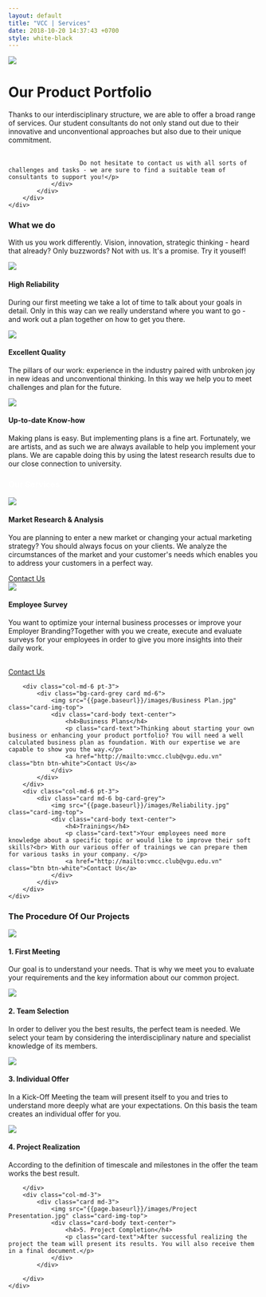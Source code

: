 ```yaml
---
layout: default
title: "VCC | Services"
date: 2018-10-20 14:37:43 +0700
style: white-black 
---
```


<!-- Cover -->
<div class="masthead-2 clearfix">
    <div class="container-fluid">
        <div class="row">
            <div class="col">
                <img src="{{page.baseurl}}/images/nightcity.jpg" id="image-cover">
            </div>
            <div class="col bg-grey">
                <div class="site-heading">
                        <h1 class="display-2">Our Product Portfolio</h1>
                        <p class="lead">Thanks to our interdisciplinary structure, we are able to offer a broad range of services. Our student consultants do not only stand out due to their innovative and unconventional approaches but also due to their unique commitment. <br><br>

                        Do not hesitate to contact us with all sorts of challenges and tasks - we are sure to find a suitable team of consultants to support you!</p>
                </div>
            </div>
        </div>
    </div>
</div>

<!-- What we do -->
<div class="row spacing">
    <div class="col-lg-8 text-center mx-auto">
        <h3>What we do</h3>
        <p>With us you work differently. Vision, innovation, strategic thinking - heard that already? Only buzzwords? Not with us. It's a promise. Try it youself!</p>
    </div>
</div>

<div class="container pb-5">
    <div class="row">
        <div class="col-md-4">
            <div class="card md-4">
                <img src="{{page.baseurl}}/images/Reliability.jpg" class="card-img-top">
                <div class="card-body text-center">
                    <h4>High Reliability</h4>
                    <p class="card-text">During our first meeting we take a lot of time to talk about your goals in detail. Only in this way can we really understand where you want to go - and work out a plan together on how to get you there.</p>
                </div>
            </div>
        </div>
        <div class="col-md-4">
            <div class="card md-4">
                <img src="{{page.baseurl}}/images/Quality.jpg" class="card-img-top">
                <div class="card-body text-center">
                    <h4>Excellent Quality</h4>
                    <p class="card-text">The pillars of our work: experience in the industry paired with unbroken joy in new ideas and unconventional thinking. In this way we help you to meet challenges and plan for the future.</p>
                </div>
            </div>
        </div>
        <div class="col-md-4">
            <div class="card md-4">
                <img src="{{page.baseurl}}/images/Up-to-date.jpg" class="card-img-top">
                <div class="card-body text-center">
                    <h4>Up-to-date Know-how</h4>
                    <p class="card-text">Making plans is easy. But implementing plans is a fine art. Fortunately, we are artists, and as such we are always available to help you implement your plans. We are capable doing this by using the latest research results due to our close connection to university.</p>
                </div>
            </div>
        </div>
    </div>   
</div>

<!-- Our Services -->
<div class="container bg-grey spacing">
    <h3 class="text-center mx-auto p-5" style="color:#fff;">Our Services</h3>
    <div class="row">
        <div class="col-md-6">
            <div class="bg-card-grey card md-6">
                <img src="{{page.baseurl}}/images/Market Research.jpg" class="card-img-top">
                <div class="card-body text-center">
                    <h4>Market Research & Analysis</h4>
                    <p class="card-text">You are planning to enter a new market or changing your actual marketing strategy?
                        You should always focus on your clients. We analyze the circumstances of the market and your customer's needs which enables you to address your customers in a perfect way.</p>
                    <a href="http://mailto:vmcc.club@vgu.edu.vn" class="btn btn-white">Contact Us</a>
                </div>
            </div>
        </div>
        <div class="col-md-6">
            <div class="card md-6 bg-card-grey">
                <img src="{{page.baseurl}}/images/Employee Survey.jpg" class="card-img-top">
                <div class="card-body text-center">
                    <h4>Employee Survey</h4>
                    <p class="card-text">You want to optimize your internal business processes or improve your Employer Branding?Together with you we create, execute and evaluate surveys for your employees in order to give you more insights into their daily work. </p>
                    <br>
                    <a href="http://mailto:vmcc.club@vgu.edu.vn" class="btn btn-white">Contact Us</a>
                </div>
            </div>
        </div>

        <div class="col-md-6 pt-3">
            <div class="bg-card-grey card md-6">
                <img src="{{page.baseurl}}/images/Business Plan.jpg" class="card-img-top">
                <div class="card-body text-center">
                    <h4>Business Plans</h4>
                    <p class="card-text">Thinking about starting your own business or enhancing your product portfolio? You will need a well calculated business plan as foundation. With our expertise we are capable to show you the way.</p>
                    <a href="http://mailto:vmcc.club@vgu.edu.vn" class="btn btn-white">Contact Us</a>
                </div>
            </div>
        </div>
        <div class="col-md-6 pt-3">
            <div class="card md-6 bg-card-grey">
                <img src="{{page.baseurl}}/images/Reliability.jpg" class="card-img-top">
                <div class="card-body text-center">
                    <h4>Trainings</h4>
                    <p class="card-text">Your employees need more knowledge about a specific topic or would like to improve their soft skills?<br> With our various offer of trainings we can prepare them for various tasks in your company. </p>
                    <a href="http://mailto:vmcc.club@vgu.edu.vn" class="btn btn-white">Contact Us</a>
                </div>
            </div>
        </div>
    </div>   
</div>

<!-- Procedures -->
<div class="container pt-5">
    <div class="col-lg-8 text-center mx-auto">
        <h3>The Procedure Of Our Projects</h3>
    </div>
    <div class="row">
        <div class="col-md-3">
            <div class="card md-3">
                <img src="{{page.baseurl}}/images/Meeting.jpg" class="card-img-top">
                <div class="card-body text-center">
                    <h4>1. First Meeting</h4>
                    <p class="card-text">Our goal is to understand your needs. That is why we meet you to evaluate your requirements and the key information about our common project.</p>
                </div>
            </div>
        </div>
        <div class="col-md-3">
            <div class="card md-3">
                <img src="{{page.baseurl}}/images/Team Selection.jpg" class="card-img-top">
                <div class="card-body text-center">
                    <h4>2. Team Selection</h4>
                    <p class="card-text">In order to deliver you the best results, the perfect team is needed. We select your team by considering the interdisciplinary nature and specialist knowledge of its members.</p>
                </div>
            </div>
        </div>
        <div class="col-md-3">
            <div class="card md-3">
                <img src="{{page.baseurl}}/images/Offer.jpg" class="card-img-top">
                <div class="card-body text-center">
                    <h4>3. Individual Offer</h4>
                    <p class="card-text">In a Kick-Off Meeting the team will present itself to you and tries to understand more deeply what are your expectations. On this basis the team creates an individual offer for you.</p>
                </div>
            </div>
        </div>
        <div class="col-md-3">
            <div class="card md-3">
                <img src="{{page.baseurl}}/images/Project Realization.jpg" class="card-img-top">
                <div class="card-body text-center">
                    <h4>4. Project Realization</h4>
                    <p class="card-text">According to the definition of timescale and milestones in the offer the team works the best result.</p>
                </div>
            </div>
            
        </div>
        <div class="col-md-3">
            <div class="card md-3">
                <img src="{{page.baseurl}}/images/Project Presentation.jpg" class="card-img-top">
                <div class="card-body text-center">
                    <h4>5. Project Completion</h4>
                    <p class="card-text">After successful realizing the project the team will present its results. You will also receive them in a final document.</p>
                </div>
            </div>
            
        </div>
    </div>
</div>







